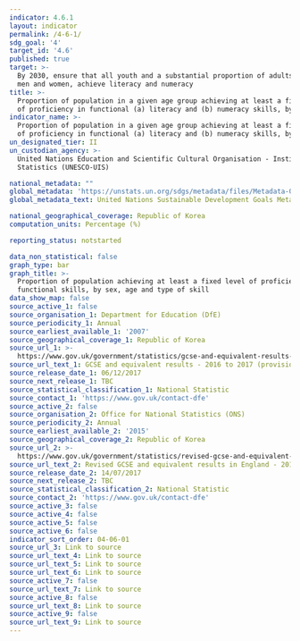 ```yaml
---
indicator: 4.6.1
layout: indicator
permalink: /4-6-1/
sdg_goal: '4'
target_id: '4.6'
published: true
target: >-
  By 2030, ensure that all youth and a substantial proportion of adults, both
  men and women, achieve literacy and numeracy
title: >-
  Proportion of population in a given age group achieving at least a fixed level
  of proficiency in functional (a) literacy and (b) numeracy skills, by sex
indicator_name: >-
  Proportion of population in a given age group achieving at least a fixed level
  of proficiency in functional (a) literacy and (b) numeracy skills, by sex
un_designated_tier: II
un_custodian_agency: >-
  United Nations Education and Scientific Cultural Organisation - Institute of
  Statistics (UNESCO-UIS)

national_metadata: ""
global_metadata: 'https://unstats.un.org/sdgs/metadata/files/Metadata-04-06-01.pdf'
global_metadata_text: United Nations Sustainable Development Goals Metadata (PDF 57.8 KB)

national_geographical_coverage: Republic of Korea
computation_units: Percentage (%)

reporting_status: notstarted

data_non_statistical: false
graph_type: bar
graph_title: >-
  Proportion of population achieving at least a fixed level of proficiency in
  functional skills, by sex, age and type of skill
data_show_map: false
source_active_1: false
source_organisation_1: Department for Education (DfE)
source_periodicity_1: Annual
source_earliest_available_1: '2007'
source_geographical_coverage_1: Republic of Korea
source_url_1: >-
  https://www.gov.uk/government/statistics/gcse-and-equivalent-results-2016-to-2017-provisional
source_url_text_1: GCSE and equivalent results - 2016 to 2017 (provisional)
source_release_date_1: 06/12/2017
source_next_release_1: TBC
source_statistical_classification_1: National Statistic
source_contact_1: 'https://www.gov.uk/contact-dfe'
source_active_2: false
source_organisation_2: Office for National Statistics (ONS)
source_periodicity_2: Annual
source_earliest_available_2: '2015'
source_geographical_coverage_2: Republic of Korea
source_url_2: >-
  https://www.gov.uk/government/statistics/revised-gcse-and-equivalent-results-in-england-2015-to-2016
source_url_text_2: Revised GCSE and equivalent results in England - 2015 to 2016
source_release_date_2: 14/07/2017
source_next_release_2: TBC
source_statistical_classification_2: National Statistic
source_contact_2: 'https://www.gov.uk/contact-dfe'
source_active_3: false
source_active_4: false
source_active_5: false
source_active_6: false
indicator_sort_order: 04-06-01
source_url_3: Link to source
source_url_text_4: Link to source
source_url_text_5: Link to source
source_url_text_6: Link to source
source_active_7: false
source_url_text_7: Link to source
source_active_8: false
source_url_text_8: Link to source
source_active_9: false
source_url_text_9: Link to source
---
```

